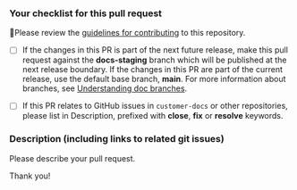 ### Your checklist for this pull request
🚨Please review the [guidelines for contributing](../contributor-guide/contributor-guide.md) to this repository.

- [ ] If the changes in this PR is part of the next future release, make this pull request against the **docs-staging** branch which will be published at the next release boundary. If the changes in this PR are part of the current release, use the default base branch, **main**. For more information about branches, see [Understanding doc branches](../README.md#doc-branches). 
      
- [ ] If this PR relates to GitHub issues in `customer-docs` or other repositories, please list in Description, prefixed with **close**, **fix** or **resolve** keywords.

### Description (including links to related git issues)
Please describe your pull request.

Thank you!

